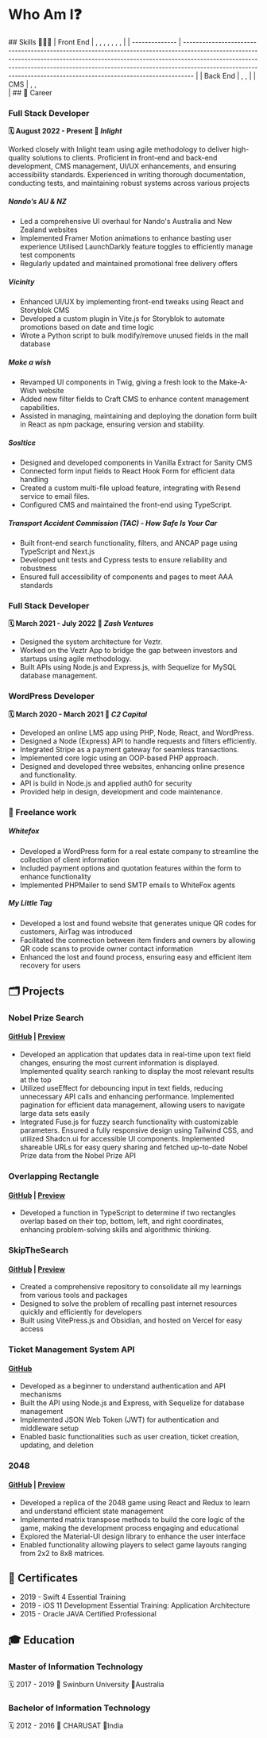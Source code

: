 <script setup> 
import { VPTeamMembers } from 'vitepress/theme';
const members = [
  { 
    avatar: 'https://avatars.githubusercontent.com/u/39975311?v=4', 
    name: 'Jay Pancholi',
    title: 'Developer',
    desc: 'Full Stack Developer at Inlight',
    links: [
      { icon: 'github', link: 'https://github.com/jaypancholi94' },
      { icon: 'linkedin', link: 'https://www.linkedin.com/in/jay-pancholi' }, 
      { icon: 'discord', link: 'https://www.discordapp.com/users/w4r10ck' }, 
      { icon: 'instagram', link: 'https://www.instagram.com/_jaypancholi_/' }, 
       { icon: 'facebook', link: 'https://www.facebook.com/Jay.D.Pancholi/' }, 
    ],
  }
]
</script>

# Who Am I❓

<VPTeamMembers size="medium" :members="members" />
## Skills 👨🏻‍💻
| Front&#160;End | <Badge type="info" text="Typescript" />, <Badge type="info" text="Javascript" />, <Badge type="info" text="React" />, <Badge type="info" text="Next.js" />, <Badge type="info" text="React Native" />, <Badge type="info" text="VitePress" />, <Badge type="info" text="Storybook" />, <Badge type="info" text="Cypress" /> |
| -------------- | --------------------------------------------------------------------------------------------------------------------------------------------------------------------------------------------------------------------------------------------------------------------------------------------------------------------------- |
| Back&#160;End  | <Badge type="info" text="Node.js" />, <Badge type="info" text="Express.js" />, <Badge type="info" text="PHP" />                                                                                                                                                                                                             |
| CMS            | <Badge type="info" text="Sanity" />, <Badge type="info" text="WordPress" />, <Badge type="info" text="Craft" /><br>                                                                                                                                                                                                         |
## 💼 Career 

### Full Stack Developer
**🗓️ August 2022 - Present 💼 _Inlight_**

Worked closely with Inlight team using agile methodology to deliver high-quality
solutions to clients. Proficient in front-end and back-end development, CMS
management, UI/UX enhancements, and ensuring accessibility standards.
Experienced in writing thorough documentation, conducting tests, and maintaining
robust systems across various projects

##### Nando’s AU & NZ
- Led a comprehensive UI overhaul for Nando's Australia and New Zealand websites
- Implemented Framer Motion animations to enhance basting user experience Utilised LaunchDarkly feature toggles to efficiently manage test components
- Regularly updated and maintained promotional free delivery offers

##### Vicinity
- Enhanced UI/UX by implementing front-end tweaks using React and Storyblok CMS
- Developed a custom plugin in Vite.js for Storyblok to automate promotions based on date and time logic
- Wrote a Python script to bulk modify/remove unused fields in the mall database

##### Make a wish
- Revamped UI components in Twig, giving a fresh look to the Make-A-Wish website
- Added new filter fields to Craft CMS to enhance content management capabilities.
- Assisted in managing, maintaining and deploying the donation form built in React as npm package, ensuring version and stability.

##### Sosltice
- Designed and developed components in Vanilla Extract for Sanity CMS
- Connected form input fields to React Hook Form for efficient data handling
- Created a custom multi-file upload feature, integrating with Resend service to email files.
- Configured CMS and maintained the front-end using TypeScript.

##### Transport Accident Commission (TAC) - How Safe Is Your Car
- Built front-end search functionality, filters, and ANCAP page using TypeScript and Next.js
- Developed unit tests and Cypress tests to ensure reliability and robustness
- Ensured full accessibility of components and pages to meet AAA standards

### Full Stack Developer
 **🗓️ March 2021 - July 2022 💼 _Zash Ventures_**
- Designed the system architecture for Veztr.
- Worked on the Veztr App to bridge the gap between investors and startups using agile methodology.
- Built APIs using Node.js and Express.js, with Sequelize for MySQL database management.

### WordPress Developer
**🗓️ March 2020 - March 2021 💼 _C2 Capital_**
- Developed an online LMS app using PHP, Node, React, and WordPress.
- Designed a Node (Express) API to handle requests and filters efficiently.
- Integrated Stripe as a payment gateway for seamless transactions.
- Implemented core logic using an OOP-based PHP approach.
- Designed and developed three websites, enhancing online presence and functionality.
- API is build in Node.js and applied auth0 for security
- Provided help in design, development and code maintenance.

### 🤝 Freelance work 

##### Whitefox
- Developed a WordPress form for a real estate company to streamline the collection of client information
- Included payment options and quotation features within the form to enhance functionality
- Implemented PHPMailer to send SMTP emails to WhiteFox agents

##### My Little Tag
- Developed a lost and found website that generates unique QR codes for customers, AirTag was introduced
- Facilitated the connection between item finders and owners by allowing QR code scans to provide owner contact information
- Enhanced the lost and found process, ensuring easy and efficient item recovery for users

## 🗂️ Projects 
### Nobel Prize Search
#### [GitHub](https://github.com/jaypancholi94/nobel-prize-search) | [Preview](https://nobel-prize-search.vercel.app/)
- Developed an application that updates data in real-time upon text field changes, ensuring the most current information is displayed. Implemented quality search ranking to display the most relevant results at the top
- Utilized useEffect for debouncing input in text fields, reducing unnecessary API calls and enhancing performance. Implemented pagination for efficient data management, allowing users to navigate large data sets easily
- Integrated Fuse.js for fuzzy search functionality with customizable parameters. Ensured a fully responsive design using Tailwind CSS, and utilized Shadcn.ui for accessible UI components. Implemented shareable URLs for easy query sharing and fetched up-to-date Nobel Prize data from the Nobel Prize API
### Overlapping Rectangle
#### [GitHub](https://github.com/jaypancholi94/overlapping-rectangle) | [Preview](https://overlapping-rectangle.vercel.app)
- Developed a function in TypeScript to determine if two rectangles overlap based on their top, bottom, left, and right coordinates, enhancing problem-solving skills and algorithmic thinking.
### SkipTheSearch
#### [GitHub](https://github.com/jaypancholi94/SkipTheSearch) | [Preview](https://skip-the-search.vercel.app)
- Created a comprehensive repository to consolidate all my learnings from various tools and packages
- Designed to solve the problem of recalling past internet resources quickly and efficiently for developers
- Built using VitePress.js and Obsidian, and hosted on Vercel for easy access

### Ticket Management System API
#### [GitHub](https://github.com/jaypancholi94/Ticket-Management-System-API)
- Developed as a beginner to understand authentication and API mechanisms
- Built the API using Node.js and Express, with Sequelize for database management
- Implemented JSON Web Token (JWT) for authentication and middleware setup
- Enabled basic functionalities such as user creation, ticket creation, updating, and deletion

### 2048
#### [GitHub](https://github.com/jaypancholi94/2048) | [Preview](https://2048-the-game.vercel.app/)
- Developed a replica of the 2048 game using React and Redux to learn and understand efficient state management
- Implemented matrix transpose methods to build the core logic of the game, making the development process engaging and educational
- Explored the Material-UI design library to enhance the user interface
- Enabled functionality allowing players to select game layouts ranging from 2x2 to 8x8 matrices.

## 🏅 Certificates 
- 2019 - Swift 4 Essential Training
- 2019 - iOS 11 Development Essential Training: Application Architecture
- 2015 - Oracle JAVA Certified Professional
## 🎓 Education 
### Master of Information Technology
 🗓️ 2017 - 2019 🏫 Swinburn University 📍Australia
### Bachelor of Information Technology
 🗓️ 2012 - 2016 🏫 CHARUSAT 📍India